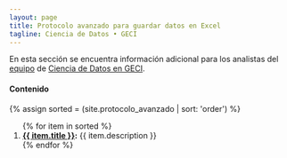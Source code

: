 ```yaml
---
layout: page
title: Protocolo avanzado para guardar datos en Excel
tagline: Ciencia de Datos • GECI
---
```


En esta sección se encuentra información adicional para los analistas del [equipo](https://github.com/orgs/IslasGECI/people) de [Ciencia de Datos en GECI](https://islasgeci.github.io).

#### Contenido

{% assign sorted = (site.protocolo_avanzado | sort: 'order') %}
<ol>
  {% for item in sorted %}
    <li>
      <b><a href="{{ item.url }}">{{ item.title }}</a>:</b>
      {{ item.description }}
    </li>
  {% endfor %}
</ol>
